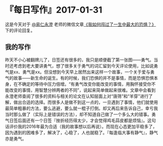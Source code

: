 # 『每日写作』2017-01-31

这是今天对于  [@易仁永澄](http://weibo.com/u/1640237087)  老师的微信文章[《我如何闯过了一生中最大的恐惧？》](https://mp.weixin.qq.com/s/yRfBov8o58c1WwlFx7umfw)下的评论回复。

## 我的写作

昨天不小心被翻牌儿了，日签还有很多的，我只是顺便截了第一张图——勇气。当时还考虑到老大要讲勇气，想了很多关于勇气的词汇留到今天评论使用，比如说勇气是xx、勇气是xx。但没想到今天早上居然出来这样一个故事，一个关于爱与勇气的故事——新生命的诞生。有的时候，我们恐惧的并不是事情，而是恐惧恐惧本身，在不确定的等待中压力倍增。“有勇气改变你能改变的事情，用胸怀接受你不能改变的事情，用智慧分辨两者的不同”，说起来简单做起来很难。文章中会看到永澄老师查阅了很多的资料与相关的论文在认知层面上对“唐筛”和“羊穿”进行了解，做出合适的选择。而很多人是做不到这一点的，一旦遇到了事情，他们就使用最简单粗暴的方法，要么逃避，要么就一棍子打倒。却又再后来告诉自己，幸亏我当时那么做了（实际上是错误的方法），却不知道自己做了一个多么大的错事。勇气日签后面还有一个日签『挫折经历得太少，才会觉得鸡毛蒜皮都是烦恼』。这句话评价我的2016年最为合适（我的故事想以后再说）。而现在心态更加平稳多了，因为遇到的困难多了，解决了，心稳了，人也就稳了。『每逢临大事有静气』，静气亦是勇气。